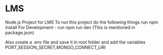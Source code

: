 # LMS
Node.js Project for LMS
To run this project do the following things
  run npm install
  For Development - run npm run dev (This is mentioned in package.json)

Also create a .env file and save it in root folder and add the variables PORT,SESSION_SECRET,MONGO_CONNECT_URI 
